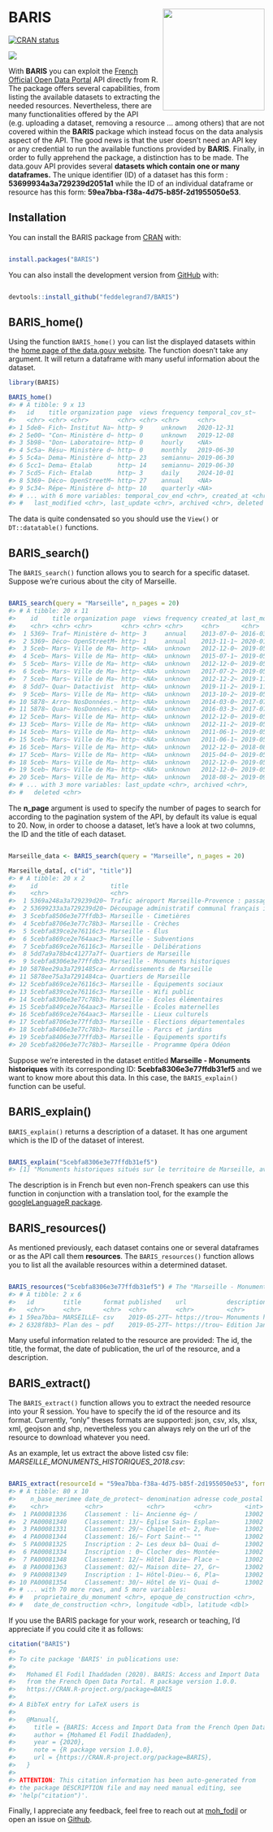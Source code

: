 
<!-- README.md is generated from README.Rmd. Please edit that file -->

# BARIS <a><img src='man/figures/hex.png' align="right" height="200" /></a>

<!-- badges: start -->

[![CRAN
status](https://www.r-pkg.org/badges/version/BARIS)](https://cran.r-project.org/package=BARIS)

<!-- badges: end -->

[![](http://cranlogs.r-pkg.org/badges/grand-total/BARIS?color=blue)](https://cran.r-project.org/package=BARIS)

With **BARIS** you can exploit the [French Official Open Data
Portal](https://www.data.gouv.fr/fr/) API directly from R. The package
offers several capabilities, from listing the available datasets to
extracting the needed resources. Nevertheless, there are many
functionalities offered by the API (e.g. uploading a dataset, removing a
resource … among others) that are not covered within the **BARIS**
package which instead focus on the data analysis aspect of the API. The
good news is that the user doesn’t need an API key or any credential to
run the available functions provided by **BARIS**. Finally, in order to
fully apprehend the package, a distinction has to be made. The data.gouv
API provides several **datasets which contain one or many dataframes.**
The unique identifier (ID) of a dataset has this form :
**53699934a3a729239d2051a1** while the ID of an individual dataframe or
resource has this form: **59ea7bba-f38a-4d75-b85f-2d1955050e53**.

## Installation

You can install the BARIS package from
[CRAN](https://cran.r-project.org/) with:

``` r

install.packages("BARIS")
```

You can also install the development version from
[GitHub](https://github.com/) with:

``` r

devtools::install_github("feddelegrand7/BARIS")
```

## BARIS\_home()

Using the function `BARIS_home()` you can list the displayed datasets
within the [home page of the data.gouv
website](https://www.data.gouv.fr/fr/). The function doesn’t take any
argument. It will return a dataframe with many useful information about
the dataset.

``` r
library(BARIS)

BARIS_home()
#> # A tibble: 9 x 13
#>   id    title organization page  views frequency temporal_cov_st~
#>   <chr> <chr> <chr>        <chr> <chr> <chr>     <chr>           
#> 1 5de8~ Fich~ Institut Na~ http~ 9     unknown   2020-12-31      
#> 2 5e00~ "Con~ Ministère d~ http~ 0     unknown   2019-12-08      
#> 3 5b98~ "Don~ Laboratoire~ http~ 0     hourly    <NA>            
#> 4 5c5a~ Résu~ Ministère d~ http~ 0     monthly   2019-06-30      
#> 5 5c4a~ Dema~ Ministère d~ http~ 23    semiannu~ 2019-06-30      
#> 6 5cc1~ Dema~ Etalab       http~ 14    semiannu~ 2019-06-30      
#> 7 5cd5~ Fich~ Etalab       http~ 3     daily     2024-10-01      
#> 8 5369~ Déco~ OpenStreetM~ http~ 27    annual    <NA>            
#> 9 5c34~ Répe~ Ministère d~ http~ 10    quarterly <NA>            
#> # ... with 6 more variables: temporal_cov_end <chr>, created_at <chr>,
#> #   last_modified <chr>, last_update <chr>, archived <chr>, deleted <chr>
```

The data is quite condensated so you should use the `View()` or
`DT::datatable()` functions.

## BARIS\_search()

The `BARIS_search()` function allows you to search for a specific
dataset. Suppose we’re curious about the city of Marseille.

``` r

BARIS_search(query = "Marseille", n_pages = 20)
#> # A tibble: 20 x 11
#>    id    title organization page  views frequency created_at last_modified
#>    <chr> <chr> <chr>        <chr> <chr> <chr>     <chr>      <chr>        
#>  1 5369~ Traf~ Ministère d~ http~ 3     annual    2013-07-0~ 2016-03-04T0~
#>  2 5369~ Déco~ OpenStreetM~ http~ 1     annual    2013-11-1~ 2020-01-02T1~
#>  3 5ceb~ Mars~ Ville de Ma~ http~ <NA>  unknown   2012-12-0~ 2019-05-09T0~
#>  4 5ceb~ Mars~ Ville de Ma~ http~ <NA>  unknown   2015-07-1~ 2019-05-09T0~
#>  5 5ceb~ Mars~ Ville de Ma~ http~ <NA>  unknown   2012-12-0~ 2019-05-09T0~
#>  6 5ceb~ Mars~ Ville de Ma~ http~ <NA>  unknown   2017-07-2~ 2019-05-09T0~
#>  7 5ceb~ Mars~ Ville de Ma~ http~ <NA>  unknown   2012-12-2~ 2019-11-15T0~
#>  8 5dd7~ Quar~ Datactivist  http~ <NA>  unknown   2019-11-2~ 2019-11-22T1~
#>  9 5ceb~ Mars~ Ville de Ma~ http~ <NA>  unknown   2013-10-2~ 2019-05-09T0~
#> 10 5878~ Arro~ NosDonnées.~ http~ <NA>  unknown   2014-03-0~ 2017-07-10T0~
#> 11 5878~ Quar~ NosDonnées.~ http~ <NA>  unknown   2016-03-3~ 2017-07-10T0~
#> 12 5ceb~ Mars~ Ville de Ma~ http~ <NA>  unknown   2012-12-0~ 2019-05-09T0~
#> 13 5ceb~ Mars~ Ville de Ma~ http~ <NA>  unknown   2012-11-2~ 2019-05-09T0~
#> 14 5ceb~ Mars~ Ville de Ma~ http~ <NA>  unknown   2011-06-1~ 2019-05-09T0~
#> 15 5ceb~ Mars~ Ville de Ma~ http~ <NA>  unknown   2011-06-1~ 2019-05-09T0~
#> 16 5ceb~ Mars~ Ville de Ma~ http~ <NA>  unknown   2012-12-0~ 2018-08-22T0~
#> 17 5ceb~ Mars~ Ville de Ma~ http~ <NA>  unknown   2015-04-0~ 2019-05-09T0~
#> 18 5ceb~ Mars~ Ville de Ma~ http~ <NA>  unknown   2012-12-0~ 2019-05-09T0~
#> 19 5ceb~ Mars~ Ville de Ma~ http~ <NA>  unknown   2012-12-0~ 2019-05-09T0~
#> 20 5ceb~ Mars~ Ville de Ma~ http~ <NA>  unknown   2018-08-2~ 2019-09-18T0~
#> # ... with 3 more variables: last_update <chr>, archived <chr>,
#> #   deleted <chr>
```

The **n\_page** argument is used to specify the number of pages to
search for according to the pagination system of the API, by default its
value is equal to 20. Now, in order to choose a dataset, let’s have a
look at two columns, the ID and the title of each dataset.

``` r

Marseille_data <- BARIS_search(query = "Marseille", n_pages = 20)

Marseille_data[, c("id", "title")]
#> # A tibble: 20 x 2
#>    id                    title                                             
#>    <chr>                 <chr>                                             
#>  1 5369a248a3a729239d20~ Trafic aéroport Marseille-Provence : passagers et~
#>  2 53699233a3a729239d20~ Découpage administratif communal français issu d'~
#>  3 5cebfa8506e3e77ffdb3~ Marseille - Cimetières                            
#>  4 5cebfa8706e3e77c78b3~ Marseille - Crèches                               
#>  5 5cebfa839ce2e76116c3~ Marseille - Élus                                  
#>  6 5cebfa869ce2e764aac3~ Marseille - Subventions                           
#>  7 5cebfa869ce2e76116c3~ Marseille - Délibérations                         
#>  8 5dd7a9a78b4c41277a7f~ Quartiers de Marseille                            
#>  9 5cebfa8306e3e77ffdb3~ Marseille - Monuments historiques                 
#> 10 5878ee29a3a7291485ca~ Arrondissements de Marseille                      
#> 11 5878ee75a3a7291484ca~ Quartiers de Marseille                            
#> 12 5cebfa869ce2e76116c3~ Marseille - Équipements sociaux                   
#> 13 5cebfa839ce2e76116c3~ Marseille - Wifi public                           
#> 14 5cebfa8306e3e77c78b3~ Marseille - Écoles élémentaires                   
#> 15 5cebfa849ce2e764aac3~ Marseille - Écoles maternelles                    
#> 16 5cebfa869ce2e764aac3~ Marseille - Lieux culturels                       
#> 17 5cebfa8706e3e77ffdb3~ Marseille - Elections départementales             
#> 18 5cebfa8406e3e77c78b3~ Marseille - Parcs et jardins                      
#> 19 5cebfa8406e3e77ffdb3~ Marseille - Équipements sportifs                  
#> 20 5cebfa8206e3e77c78b3~ Marseille - Programme Opéra Odéon
```

Suppose we’re interested in the dataset entitled **Marseille - Monuments
historiques** with its corresponding ID: **5cebfa8306e3e77ffdb31ef5**
and we want to know more about this data. In this case, the
`BARIS_explain()` function can be useful.

## BARIS\_explain()

`BARIS_explain()` returns a description of a dataset. It has one
argument which is the ID of the dataset of interest.

``` r

BARIS_explain("5cebfa8306e3e77ffdb31ef5")
#> [1] "Monuments historiques situés sur le territoire de Marseille, avec adresse, numéro de base Mérimée (base de données du Ministère de la Culture recensant les monuments historiques de toute la France) et points de géolocalisation"
```

The description is in French but even non-French speakers can use this
function in conjunction with a translation tool, for the example the
[googleLanguageR
package](https://cran.r-project.org/package=googleLanguageR).

## BARIS\_resources()

As mentioned previously, each dataset contains one or several dataframes
or as the API call them **resources**. The `BARIS_resources()` function
allows you to list all the available resources within a determined
dataset.

``` r

BARIS_resources("5cebfa8306e3e77ffdb31ef5") # The "Marseille - Monuments historiques" ID
#> # A tibble: 2 x 6
#>   id        title      format published    url           description       
#>   <chr>     <chr>      <chr>  <chr>        <chr>         <chr>             
#> 1 59ea7bba~ MARSEILLE~ csv    2019-05-27T~ https://trou~ Monuments histori~
#> 2 6328f8b3~ Plan des ~ pdf    2019-05-27T~ https://trou~ Edition Janvier 2~
```

Many useful information related to the resource are provided: The id,
the title, the format, the date of publication, the url of the resource,
and a description.

## BARIS\_extract()

The `BARIS_extract()` function allows you to extract the needed resource
into your R session. You have to specify the id of the resource and its
format. Currently, “only” theses formats are supported: json, csv, xls,
xlsx, xml, geojson and shp, nevertheless you can always rely on the url
of the resource to download whatever you need.

As an example, let us extract the above listed csv file:
*MARSEILLE\_MONUMENTS\_HISTORIQUES\_2018.csv*:

``` r

BARIS_extract(resourceId = "59ea7bba-f38a-4d75-b85f-2d1955050e53", format = "csv")
#> # A tibble: 80 x 10
#>    n_base_merimee date_de_protect~ denomination adresse code_postal
#>    <chr>          <chr>            <chr>        <chr>         <int>
#>  1 PA00081336     Classement : li~ Ancienne ég~ /             13002
#>  2 PA00081340     Classement: 13/~ Eglise Sain~ Esplan~       13002
#>  3 PA00081331     Classement: 29/~ Chapelle et~ 2, Rue~       13002
#>  4 PA00081344     Classement: 16/~ Fort Saint-~ ""            13002
#>  5 PA00081325     Inscription : 2~ Les deux bâ~ Quai d~       13002
#>  6 PA00081334     Inscription : 0~ Clocher des~ Montée~       13002
#>  7 PA00081348     Classement: 12/~ Hôtel Davie~ Place ~       13002
#>  8 PA00081363     Classement: 02/~ Maison dite~ 27, Gr~       13002
#>  9 PA00081349     Inscription : 1~ Hôtel-Dieu-~ 6, Pla~       13002
#> 10 PA00081354     Classement: 30/~ Hôtel de Vi~ Quai d~       13002
#> # ... with 70 more rows, and 5 more variables:
#> #   proprietaire_du_monument <chr>, epoque_de_construction <chr>,
#> #   date_de_construction <chr>, longitude <dbl>, latitude <dbl>
```

If you use the BARIS package for your work, research or teaching, I’d
appreciate if you could cite it as follows:

``` r
citation("BARIS")
#> 
#> To cite package 'BARIS' in publications use:
#> 
#>   Mohamed El Fodil Ihaddaden (2020). BARIS: Access and Import Data
#>   from the French Open Data Portal. R package version 1.0.0.
#>   https://CRAN.R-project.org/package=BARIS
#> 
#> A BibTeX entry for LaTeX users is
#> 
#>   @Manual{,
#>     title = {BARIS: Access and Import Data from the French Open Data Portal},
#>     author = {Mohamed El Fodil Ihaddaden},
#>     year = {2020},
#>     note = {R package version 1.0.0},
#>     url = {https://CRAN.R-project.org/package=BARIS},
#>   }
#> 
#> ATTENTION: This citation information has been auto-generated from
#> the package DESCRIPTION file and may need manual editing, see
#> 'help("citation")'.
```

Finally, I appreciate any feedback, feel free to reach out at
[moh\_fodil](https://twitter.com/moh_fodil) or open an issue on
[Github](https://github.com/feddelegrand7/BARIS/issues).
